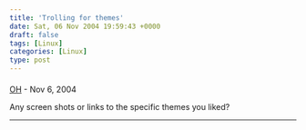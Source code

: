 ```yaml
---
title: 'Trolling for themes'
date: Sat, 06 Nov 2004 19:59:43 +0000
draft: false
tags: [Linux]
categories: [Linux]
type: post
---
```



#### 
[OH]( "octavio_heredia@hotmail.com") - <time datetime="2004-11-06 20:53:24">Nov 6, 2004</time>

Any screen shots or links to the specific themes you liked?
<hr />
